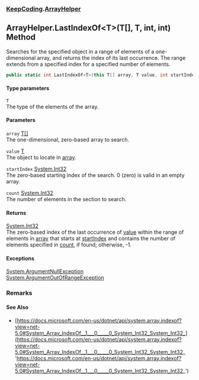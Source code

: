 ### [KeepCoding](KeepCoding.md 'KeepCoding').[ArrayHelper](KeepCoding_ArrayHelper.md 'KeepCoding.ArrayHelper')
## ArrayHelper.LastIndexOf&lt;T&gt;(T[], T, int, int) Method
Searches for the specified object in a range of elements of a one-dimensional array, and returns the index of its last occurrence. The range extends from a specified index for a specified number of elements.  
```csharp
public static int LastIndexOf<T>(this T[] array, T value, int startIndex, int count);
```
#### Type parameters
<a name='KeepCoding_ArrayHelper_LastIndexOf_T_(T___T_int_int)_T'></a>
`T`  
The type of the elements of the array.
  
#### Parameters
<a name='KeepCoding_ArrayHelper_LastIndexOf_T_(T___T_int_int)_array'></a>
`array` [T](KeepCoding_ArrayHelper_LastIndexOf_T_(T___T_int_int).md#KeepCoding_ArrayHelper_LastIndexOf_T_(T___T_int_int)_T 'KeepCoding.ArrayHelper.LastIndexOf&lt;T&gt;(T[], T, int, int).T')[[]](https://docs.microsoft.com/en-us/dotnet/api/System.Array 'System.Array')  
The one-dimensional, zero-based array to search.
  
<a name='KeepCoding_ArrayHelper_LastIndexOf_T_(T___T_int_int)_value'></a>
`value` [T](KeepCoding_ArrayHelper_LastIndexOf_T_(T___T_int_int).md#KeepCoding_ArrayHelper_LastIndexOf_T_(T___T_int_int)_T 'KeepCoding.ArrayHelper.LastIndexOf&lt;T&gt;(T[], T, int, int).T')  
The object to locate in [array](KeepCoding_ArrayHelper_LastIndexOf_T_(T___T_int_int).md#KeepCoding_ArrayHelper_LastIndexOf_T_(T___T_int_int)_array 'KeepCoding.ArrayHelper.LastIndexOf&lt;T&gt;(T[], T, int, int).array').
  
<a name='KeepCoding_ArrayHelper_LastIndexOf_T_(T___T_int_int)_startIndex'></a>
`startIndex` [System.Int32](https://docs.microsoft.com/en-us/dotnet/api/System.Int32 'System.Int32')  
The zero-based starting index of the search. 0 (zero) is valid in an empty array.
  
<a name='KeepCoding_ArrayHelper_LastIndexOf_T_(T___T_int_int)_count'></a>
`count` [System.Int32](https://docs.microsoft.com/en-us/dotnet/api/System.Int32 'System.Int32')  
The number of elements in the section to search.
  
#### Returns
[System.Int32](https://docs.microsoft.com/en-us/dotnet/api/System.Int32 'System.Int32')  
The zero-based index of the last occurrence of [value](KeepCoding_ArrayHelper_LastIndexOf_T_(T___T_int_int).md#KeepCoding_ArrayHelper_LastIndexOf_T_(T___T_int_int)_value 'KeepCoding.ArrayHelper.LastIndexOf&lt;T&gt;(T[], T, int, int).value') within the range of elements in [array](KeepCoding_ArrayHelper_LastIndexOf_T_(T___T_int_int).md#KeepCoding_ArrayHelper_LastIndexOf_T_(T___T_int_int)_array 'KeepCoding.ArrayHelper.LastIndexOf&lt;T&gt;(T[], T, int, int).array') that starts at [startIndex](KeepCoding_ArrayHelper_LastIndexOf_T_(T___T_int_int).md#KeepCoding_ArrayHelper_LastIndexOf_T_(T___T_int_int)_startIndex 'KeepCoding.ArrayHelper.LastIndexOf&lt;T&gt;(T[], T, int, int).startIndex') and contains the number of elements specified in [count](KeepCoding_ArrayHelper_LastIndexOf_T_(T___T_int_int).md#KeepCoding_ArrayHelper_LastIndexOf_T_(T___T_int_int)_count 'KeepCoding.ArrayHelper.LastIndexOf&lt;T&gt;(T[], T, int, int).count'), if found; otherwise, -1.
#### Exceptions
[System.ArgumentNullException](https://docs.microsoft.com/en-us/dotnet/api/System.ArgumentNullException 'System.ArgumentNullException')  
[System.ArgumentOutOfRangeException](https://docs.microsoft.com/en-us/dotnet/api/System.ArgumentOutOfRangeException 'System.ArgumentOutOfRangeException')  
### Remarks
#### See Also
- [https://docs.microsoft.com/en-us/dotnet/api/system.array.indexof?view=net-5.0#System_Array_IndexOf__1___0_____0_System_Int32_System_Int32_](https://docs.microsoft.com/en-us/dotnet/api/system.array.indexof?view=net-5.0#System_Array_IndexOf__1___0_____0_System_Int32_System_Int32_ 'https://docs.microsoft.com/en-us/dotnet/api/system.array.indexof?view=net-5.0#System_Array_IndexOf__1___0_____0_System_Int32_System_Int32_')
